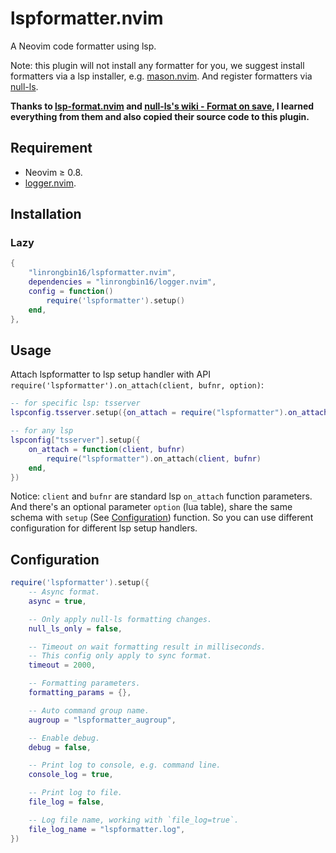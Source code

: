 # lspformatter.nvim

A Neovim code formatter using lsp.

Note: this plugin will not install any formatter for you, we suggest install
formatters via a lsp installer, e.g. [mason.nvim](https://github.com/williamboman/mason.nvim).
And register formatters via [null-ls](https://github.com/jose-elias-alvarez/null-ls.nvim).

**Thanks to [lsp-format.nvim](https://github.com/lukas-reineke/lsp-format.nvim)
and [null-ls's wiki - Format on save](https://github.com/jose-elias-alvarez/null-ls.nvim/wiki/Formatting-on-save),
I learned everything from them and also copied their source code to this plugin.**

## Requirement

- Neovim &ge; 0.8.
- [logger.nvim](https://github.com/linrongbin16/logger.nvim).

## Installation

### Lazy

```lua
{
    "linrongbin16/lspformatter.nvim",
    dependencies = "linrongbin16/logger.nvim",
    config = function()
        require('lspformatter').setup()
    end,
},
```

## Usage

Attach lspformatter to lsp setup handler with API
`require('lspformatter').on_attach(client, bufnr, option)`:

```lua
-- for specific lsp: tsserver
lspconfig.tsserver.setup({on_attach = require("lspformatter").on_attach})

-- for any lsp
lspconfig["tsserver"].setup({
    on_attach = function(client, bufnr)
        require("lspformatter").on_attach(client, bufnr)
    end,
})
```

Notice: `client` and `bufnr` are standard lsp `on_attach` function parameters.
And there's an optional parameter `option` (lua table), share the same schema
with `setup` (See [Configuration](#configuration)) function. So you can use
different configuration for different lsp setup handlers.

## Configuration

```lua
require('lspformatter').setup({
    -- Async format.
    async = true,

    -- Only apply null-ls formatting changes.
    null_ls_only = false,

    -- Timeout on wait formatting result in milliseconds.
    -- This config only apply to sync format.
    timeout = 2000,

    -- Formatting parameters.
    formatting_params = {},

    -- Auto command group name.
    augroup = "lspformatter_augroup",

    -- Enable debug.
    debug = false,

    -- Print log to console, e.g. command line.
    console_log = true,

    -- Print log to file.
    file_log = false,

    -- Log file name, working with `file_log=true`.
    file_log_name = "lspformatter.log",
})
```
